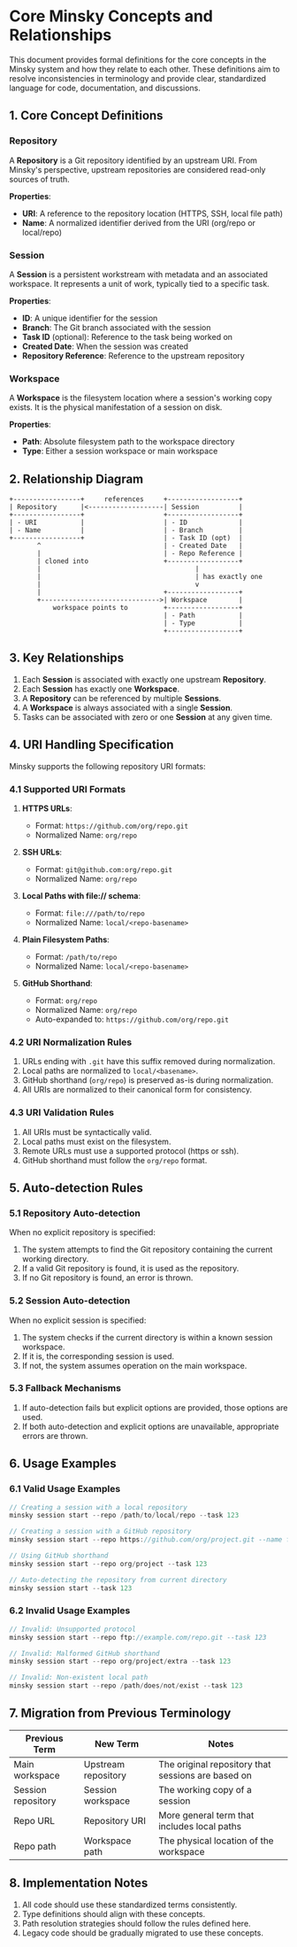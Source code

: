 # Core Minsky Concepts and Relationships

This document provides formal definitions for the core concepts in the Minsky system and how they relate to each other. These definitions aim to resolve inconsistencies in terminology and provide clear, standardized language for code, documentation, and discussions.

## 1. Core Concept Definitions

### Repository

A **Repository** is a Git repository identified by an upstream URI. From Minsky's perspective, upstream repositories are considered read-only sources of truth.

**Properties**:

- **URI**: A reference to the repository location (HTTPS, SSH, local file path)
- **Name**: A normalized identifier derived from the URI (org/repo or local/repo)

### Session

A **Session** is a persistent workstream with metadata and an associated workspace. It represents a unit of work, typically tied to a specific task.

**Properties**:

- **ID**: A unique identifier for the session
- **Branch**: The Git branch associated with the session
- **Task ID** (optional): Reference to the task being worked on
- **Created Date**: When the session was created
- **Repository Reference**: Reference to the upstream repository

### Workspace

A **Workspace** is the filesystem location where a session's working copy exists. It is the physical manifestation of a session on disk.

**Properties**:

- **Path**: Absolute filesystem path to the workspace directory
- **Type**: Either a session workspace or main workspace

## 2. Relationship Diagram

```
+-----------------+     references     +------------------+
| Repository      |<-------------------| Session          |
+-----------------+                    +------------------+
| - URI           |                    | - ID             |
| - Name          |                    | - Branch         |
+-----------------+                    | - Task ID (opt)  |
       ^                               | - Created Date   |
       |                               | - Repo Reference |
       | cloned into                   +------------------+
       |                                       |
       |                                       | has exactly one
       |                                       v
       |                               +------------------+
       +------------------------------>| Workspace        |
           workspace points to         +------------------+
                                       | - Path           |
                                       | - Type           |
                                       +------------------+
```

## 3. Key Relationships

1. Each **Session** is associated with exactly one upstream **Repository**.
2. Each **Session** has exactly one **Workspace**.
3. A **Repository** can be referenced by multiple **Sessions**.
4. A **Workspace** is always associated with a single **Session**.
5. Tasks can be associated with zero or one **Session** at any given time.

## 4. URI Handling Specification

Minsky supports the following repository URI formats:

### 4.1 Supported URI Formats

1. **HTTPS URLs**:

   - Format: `https://github.com/org/repo.git`
   - Normalized Name: `org/repo`

2. **SSH URLs**:

   - Format: `git@github.com:org/repo.git`
   - Normalized Name: `org/repo`

3. **Local Paths with file:// schema**:

   - Format: `file:///path/to/repo`
   - Normalized Name: `local/<repo-basename>`

4. **Plain Filesystem Paths**:

   - Format: `/path/to/repo`
   - Normalized Name: `local/<repo-basename>`

5. **GitHub Shorthand**:
   - Format: `org/repo`
   - Normalized Name: `org/repo`
   - Auto-expanded to: `https://github.com/org/repo.git`

### 4.2 URI Normalization Rules

1. URLs ending with `.git` have this suffix removed during normalization.
2. Local paths are normalized to `local/<basename>`.
3. GitHub shorthand (`org/repo`) is preserved as-is during normalization.
4. All URIs are normalized to their canonical form for consistency.

### 4.3 URI Validation Rules

1. All URIs must be syntactically valid.
2. Local paths must exist on the filesystem.
3. Remote URLs must use a supported protocol (https or ssh).
4. GitHub shorthand must follow the `org/repo` format.

## 5. Auto-detection Rules

### 5.1 Repository Auto-detection

When no explicit repository is specified:

1. The system attempts to find the Git repository containing the current working directory.
2. If a valid Git repository is found, it is used as the repository.
3. If no Git repository is found, an error is thrown.

### 5.2 Session Auto-detection

When no explicit session is specified:

1. The system checks if the current directory is within a known session workspace.
2. If it is, the corresponding session is used.
3. If not, the system assumes operation on the main workspace.

### 5.3 Fallback Mechanisms

1. If auto-detection fails but explicit options are provided, those options are used.
2. If both auto-detection and explicit options are unavailable, appropriate errors are thrown.

## 6. Usage Examples

### 6.1 Valid Usage Examples

```typescript
// Creating a session with a local repository
minsky session start --repo /path/to/local/repo --task 123

// Creating a session with a GitHub repository
minsky session start --repo https://github.com/org/project.git --name feature-x

// Using GitHub shorthand
minsky session start --repo org/project --task 123

// Auto-detecting the repository from current directory
minsky session start --task 123
```

### 6.2 Invalid Usage Examples

```typescript
// Invalid: Unsupported protocol
minsky session start --repo ftp://example.com/repo.git --task 123

// Invalid: Malformed GitHub shorthand
minsky session start --repo org/project/extra --task 123

// Invalid: Non-existent local path
minsky session start --repo /path/does/not/exist --task 123
```

## 7. Migration from Previous Terminology

| Previous Term      | New Term            | Notes                                              |
| ------------------ | ------------------- | -------------------------------------------------- |
| Main workspace     | Upstream repository | The original repository that sessions are based on |
| Session repository | Session workspace   | The working copy of a session                      |
| Repo URL           | Repository URI      | More general term that includes local paths        |
| Repo path          | Workspace path      | The physical location of the workspace             |

## 8. Implementation Notes

1. All code should use these standardized terms consistently.
2. Type definitions should align with these concepts.
3. Path resolution strategies should follow the rules defined here.
4. Legacy code should be gradually migrated to use these concepts.
